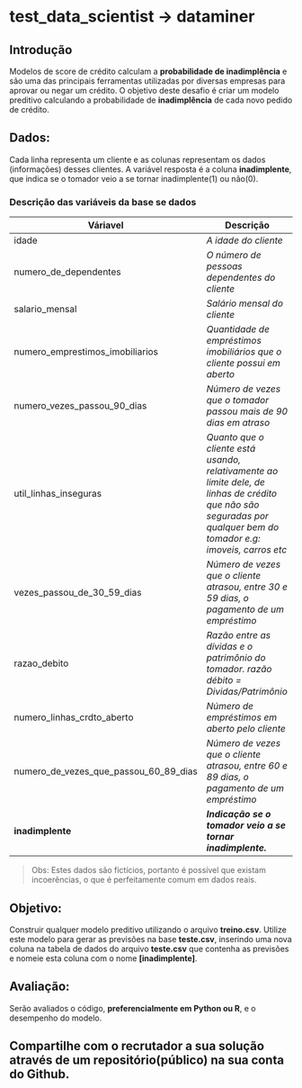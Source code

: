 # test_data_scientist -> dataminer

## Introdução
Modelos de score de crédito calculam a **probabilidade de inadimplência** e são uma das principais ferramentas utilizadas por diversas empresas para aprovar ou negar um crédito. 
O objetivo deste desafio é criar um modelo preditivo calculando a probabilidade de **inadimplência** de cada novo pedido de crédito.

## Dados:
Cada linha representa um cliente e as colunas representam os dados (informações) desses clientes.
A variável resposta é a coluna **inadimplente**, que indica se o tomador veio a se tornar inadimplente(1) ou não(0).

### Descrição das variáveis da base se dados

| Váriavel 	| Descrição 	|
|-	|-	|
| idade | *A idade do cliente* |
| numero_de_dependentes | *O número de pessoas dependentes do cliente* |
| salario_mensal | *Salário mensal do cliente* |
| numero_emprestimos_imobiliarios | *Quantidade de empréstimos imobiliários que o cliente possui em aberto* |
| numero_vezes_passou_90_dias | *Número de vezes que o tomador passou mais de 90 dias em atraso* |
| util_linhas_inseguras | *Quanto que o cliente está usando, relativamente ao limite dele, de linhas de crédito que não são seguradas por qualquer bem do tomador e.g: imoveis, carros etc* |
| vezes_passou_de_30_59_dias | *Número de vezes que o cliente atrasou, entre 30 e 59 dias, o pagamento de um empréstimo* |
| razao_debito | *Razão entre as dívidas e o patrimônio do tomador. razão débito = Dividas/Patrimônio* |
| numero_linhas_crdto_aberto | *Número de empréstimos em aberto pelo cliente* |
| numero_de_vezes_que_passou_60_89_dias | *Número de vezes que o cliente atrasou, entre 60 e 89 dias, o pagamento de um empréstimo* |
| **inadimplente** | ***Indicação se o tomador veio a se tornar inadimplente.*** |	


> Obs: Estes dados são fictícios, portanto é possível que existam incoerências, o que é perfeitamente comum em dados reais.

## Objetivo:
Construir qualquer modelo preditivo utilizando o arquivo **treino.csv**.
Utilize este modelo para gerar as previsões na base **teste.csv**, inserindo uma nova coluna na tabela de dados do arquivo **teste.csv** que contenha as previsões e nomeie esta coluna com o nome **[inadimplente]**.

## Avaliação:
Serão avaliados o código, **preferencialmente em Python ou R**, e o desempenho do modelo.

## **Compartilhe com o recrutador a sua solução através de um repositório(público) na sua conta do Github.**
